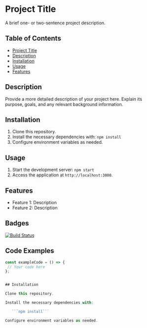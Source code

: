 # Project Title

A brief one- or two-sentence project description.

## Table of Contents

- [Project Title](#project-title)
- [Description](#description)
- [Installation](#installation)
- [Usage](#usage)
- [Features](#features)

## Description

Provide a more detailed description of your project here. Explain its purpose, goals, and any relevant background information.

## Installation

1. Clone this repository.
2. Install the necessary dependencies with:
   ``` npm install ```
3. Configure environment variables as needed.

## Usage

1. Start the development server:
     ```npm start```
2. Access the application at `http://localhost:3000`.

## Features

- Feature 1: Description
- Feature 2: Description

## Badges

[![Build Status](https://img.shields.io/travis/username/repo.svg)](https://travis-ci.org/username/repo)


## Code Examples

```javascript
const exampleCode = () => {
 // Your code here
};


## Installation

Clone this repository.

Install the necessary dependencies with:

   ```npm install```

Configure environment variables as needed.

